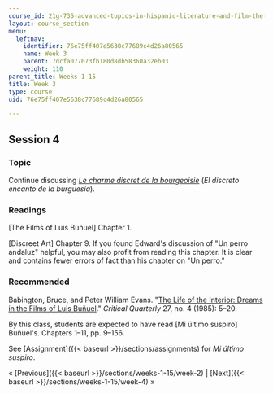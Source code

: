 ```yaml
---
course_id: 21g-735-advanced-topics-in-hispanic-literature-and-film-the-films-of-luis-bunuel-fall-2013
layout: course_section
menu:
  leftnav:
    identifier: 76e75ff407e5638c77689c4d26a80565
    name: Week 3
    parent: 7dcfa077073fb180d8db58360a32eb03
    weight: 110
parent_title: Weeks 1-15
title: Week 3
type: course
uid: 76e75ff407e5638c77689c4d26a80565

---
```


Session 4
---------

### Topic

Continue discussing [_Le charme discret de la bourgeoisie_](http://www.imdb.com/title/tt0068361/?ref_=nv_sr_1) (_El discreto encanto de la burguesía_).

### Readings

\[The Films of Luis Buñuel\] Chapter 1.

\[Discreet Art\] Chapter 9. If you found Edward's discussion of "Un perro andaluz" helpful, you may also profit from reading this chapter. It is clear and contains fewer errors of fact than his chapter on "Un perro."

### Recommended

Babington, Bruce, and Peter William Evans. "[The Life of the Interior: Dreams in the Films of Luis Buñuel](http://onlinelibrary.wiley.com/doi/10.1111/j.1467-8705.1985.tb00810.x/abstract)." _Critical Quarterly_ 27, no. 4 (1985): 5–20.

By this class, students are expected to have read \[Mi último suspiro\] Buñuel's. Chapters 1–11, pp. 9–156.

See [Assignment]({{< baseurl >}}/sections/assignments) for _Mi último suspiro_.

« [Previous]({{< baseurl >}}/sections/weeks-1-15/week-2) | [Next]({{< baseurl >}}/sections/weeks-1-15/week-4) »